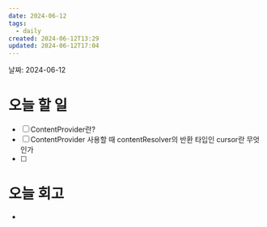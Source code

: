 ```yaml
---
date: 2024-06-12
tags:
  - daily
created: 2024-06-12T13:29
updated: 2024-06-12T17:04
---
```

날짜: 2024-06-12
# 오늘 할 일
- [ ] ContentProvider란?
- [ ] ContentProvider 사용할 때 contentResolver의 반환 타입인 cursor란 무엇인가
- [ ] 
# 오늘 회고
- 